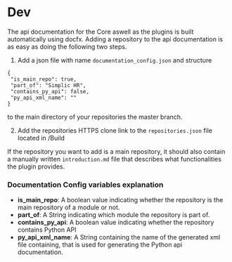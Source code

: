 # Dev

The api documentation for the Core aswell as the plugins is built automatically using docfx.
Adding a repository to the api documentation is as easy as doing the following two steps.

1. Add a json file with name `documentation_config.json` and structure

```
{
 "is_main_repo": true,
 "part_of": "Simplic HR",
 "contains_py_api": false,
 "py_api_xml_name": ""
}
```

to the main directory of your repositories the master branch.

2. Add the repositories HTTPS clone link to the `repositories.json` file located in /Build

If the repository you want to add is a main repository, it should also contain a manually written `introduction.md` file that describes what functionalities the plugin provides.

### Documentation Config variables explanation

- **is_main_repo**: A boolean value indicating whether the repository is the main repository of a module or not.
- **part_of**: A String indicating which module the repository is part of.
- **contains_py_api**: A boolean value indicating whether the repository contains Python API
- **py_api_xml_name**: A String containing the name of the generated xml file containing, that is used for generating the Python api documentation.
